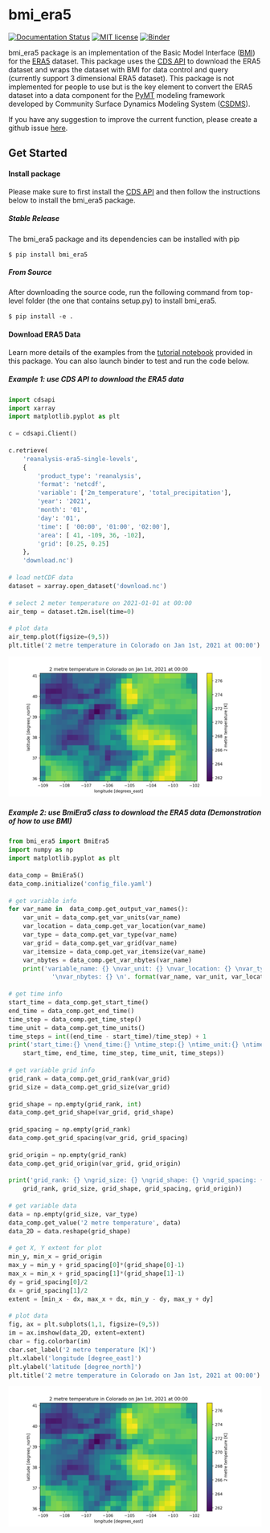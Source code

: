 # bmi_era5
[![Documentation Status](https://readthedocs.org/projects/bmi_era5/badge/?version=latest)](https://bmi_era5.readthedocs.io/en/latest/?badge=latest)
[![MIT license](https://img.shields.io/badge/License-MIT-blue.svg)](https://github.com/gantian127/bmi_era5/blob/master/LICENSE.txt)
[![Binder](https://mybinder.org/badge_logo.svg)](https://mybinder.org/v2/gh/gantian127/bmi_era5/master?filepath=notebooks%2Fbmi_era5.ipynb)


bmi_era5 package is an implementation of the Basic Model Interface ([BMI](https://bmi-spec.readthedocs.io/en/latest/)) 
for the [ERA5](https://confluence.ecmwf.int/display/CKB/ERA5) dataset. 
This package uses the [CDS API](https://cds.climate.copernicus.eu/api-how-to) to download the ERA5 dataset and wraps the dataset with BMI for data control and query 
(currently support 3 dimensional ERA5 dataset). 
This package is not implemented for people to use but is the key element to convert the ERA5 dataset into 
a data component for the [PyMT](https://pymt.readthedocs.io/en/latest/?badge=latest) modeling framework developed by Community Surface Dynamics Modeling System 
([CSDMS](https://csdms.colorado.edu/wiki/Main_Page)).
 
If you have any suggestion to improve the current function, please create a github issue 
[here](https://github.com/gantian127/bmi_era5/issues).

## Get Started

#### Install package

Please make sure to first install the
[CDS API](https://cds.climate.copernicus.eu/api-how-to)
and then follow the instructions below to install the bmi_era5 package.

##### Stable Release

The bmi_era5 package and its dependencies can be installed with pip
```
$ pip install bmi_era5
```


<!--or conda
```
$ conda install -c conda-forge bmi_era5 
```-->

##### From Source

After downloading the source code, run the following command from top-level folder 
(the one that contains setup.py) to install bmi_era5.
```
$ pip install -e .
```

#### Download ERA5 Data

Learn more details of the examples from the [tutorial notebook](https://github.com/gantian127/bmi_era5/blob/master/notebooks/bmi_era5.ipynb) 
provided in this package. You can also launch binder to test and run the code below.

##### Example 1: use CDS API to download the ERA5 data 

```python
import cdsapi
import xarray
import matplotlib.pyplot as plt

c = cdsapi.Client()

c.retrieve(
    'reanalysis-era5-single-levels',
    {
        'product_type': 'reanalysis',
        'format': 'netcdf',
        'variable': ['2m_temperature', 'total_precipitation'],
        'year': '2021',
        'month': '01',
        'day': '01',
        'time': [ '00:00', '01:00', '02:00'],
        'area': [ 41, -109, 36, -102],
        'grid': [0.25, 0.25]
    },
    'download.nc')

# load netCDF data
dataset = xarray.open_dataset('download.nc')

# select 2 meter temperature on 2021-01-01 at 00:00 
air_temp = dataset.t2m.isel(time=0)

# plot data
air_temp.plot(figsize=(9,5))
plt.title('2 metre temperature in Colorado on Jan 1st, 2021 at 00:00')
```
![tif_plot](docs/source/_static/tif_plot.png)


##### Example 2: use BmiEra5 class to download the ERA5 data (Demonstration of how to use BMI)

```python
from bmi_era5 import BmiEra5
import numpy as np
import matplotlib.pyplot as plt

data_comp = BmiEra5()
data_comp.initialize('config_file.yaml')

# get variable info
for var_name in  data_comp.get_output_var_names():
    var_unit = data_comp.get_var_units(var_name)
    var_location = data_comp.get_var_location(var_name)
    var_type = data_comp.get_var_type(var_name)
    var_grid = data_comp.get_var_grid(var_name)
    var_itemsize = data_comp.get_var_itemsize(var_name)
    var_nbytes = data_comp.get_var_nbytes(var_name)
    print('variable_name: {} \nvar_unit: {} \nvar_location: {} \nvar_type: {} \nvar_grid: {} \nvar_itemsize: {}' 
            '\nvar_nbytes: {} \n'. format(var_name, var_unit, var_location, var_type, var_grid, var_itemsize, var_nbytes))

# get time info
start_time = data_comp.get_start_time()
end_time = data_comp.get_end_time()
time_step = data_comp.get_time_step()
time_unit = data_comp.get_time_units()
time_steps = int((end_time - start_time)/time_step) + 1
print('start_time:{} \nend_time:{} \ntime_step:{} \ntime_unit:{} \ntime_steps:{}'.format(
    start_time, end_time, time_step, time_unit, time_steps))

# get variable grid info 
grid_rank = data_comp.get_grid_rank(var_grid) 
grid_size = data_comp.get_grid_size(var_grid)

grid_shape = np.empty(grid_rank, int)
data_comp.get_grid_shape(var_grid, grid_shape)

grid_spacing = np.empty(grid_rank)
data_comp.get_grid_spacing(var_grid, grid_spacing)

grid_origin = np.empty(grid_rank)
data_comp.get_grid_origin(var_grid, grid_origin)

print('grid_rank: {} \ngrid_size: {} \ngrid_shape: {} \ngrid_spacing: {} \ngrid_origin: {}'.format(
    grid_rank, grid_size, grid_shape, grid_spacing, grid_origin))

# get variable data 
data = np.empty(grid_size, var_type)
data_comp.get_value('2 metre temperature', data)
data_2D = data.reshape(grid_shape)

# get X, Y extent for plot
min_y, min_x = grid_origin
max_y = min_y + grid_spacing[0]*(grid_shape[0]-1)
max_x = min_x + grid_spacing[1]*(grid_shape[1]-1)
dy = grid_spacing[0]/2
dx = grid_spacing[1]/2
extent = [min_x - dx, max_x + dx, min_y - dy, max_y + dy]

# plot data
fig, ax = plt.subplots(1,1, figsize=(9,5))
im = ax.imshow(data_2D, extent=extent)
cbar = fig.colorbar(im)
cbar.set_label('2 metre temperature [K]')
plt.xlabel('longitude [degree_east]')
plt.ylabel('latitude [degree_north]')
plt.title('2 metre temperature in Colorado on Jan 1st, 2021 at 00:00')
```

![tif_plot](docs/source/_static/tif_plot.png)





